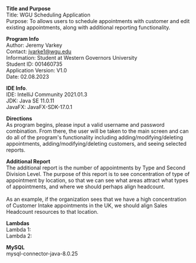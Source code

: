 <b>Title and Purpose</b>
<br/> Title: WGU Scheduling Application
<br/> Purpose: To allows users to schedule appointments with customer and edit existing appointments, along with additional reporting functionality.

<b>Program Info</b>
<br/> Author: Jeremy Varkey
<br/> Contact: jvarke1@wgu.edu
<br/> Information: Student at Western Governors University
<br/> Student ID: 001460735
<br/> Application Version: V1.0
<br/> Date: 02.08.2023

<b>IDE Info</b>.
<br/> IDE: IntelliJ Community 2021.01.3
<br/> JDK: Java SE 11.0.11
<br/> JavaFX: JavaFX-SDK-17.0.1

<b>Directions</b>
<br/> As program begins, please input a valid username and password combination. From there, the user will be taken to the main screen and can do all of the program's functionality including adding/modifying/deleting appointments, adding/modifying/deleting customers, and seeing selected reports.

<b>Additional Report</b>
<br/> The additional report is the number of appointments by Type and Second Division Level. The purpose of this report is to see concentration of type of appointment by location, so that we can see what areas attract what types of appointments, and where we should perhaps align headcount.
<br/>
<br/> As an example, if the organization sees that we have a high concentration of Customer Intake appointments in the UK, we should align Sales Headcount resources to that location.

<b>Lambdas</b>
<br/> Lambda 1:
<br/> Lambda 2:

<b>MySQL</b>
<br/> mysql-connector-java-8.0.25